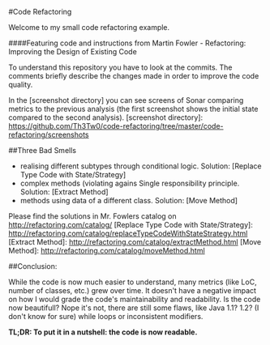 #Code Refactoring

Welcome to my small code refactoring example.

####Featuring code and instructions from Martin Fowler - Refactoring: Improving the Design of Existing Code

To understand this repository you have to look at the commits. The comments briefly describe the changes made in order to improve the code quality.

In the [screenshot directory] you can see screens of Sonar comparing metrics to the previous analysis (the first screenshot shows the initial state compared to the second analysis).
[screenshot directory]: https://github.com/Th3Tw0/code-refactoring/tree/master/code-refactoring/screenshots

##Three Bad Smells
- realising different subtypes through conditional logic. Solution: [Replace Type Code with State/Strategy]
- complex methods (violating agains Single responsibility principle. Solution: [Extract Method]
- methods using data of a different class. Solution: [Move Method]

Please find the solutions in Mr. Fowlers catalog on http://refactoring.com/catalog/
[Replace Type Code with State/Strategy]: http://refactoring.com/catalog/replaceTypeCodeWithStateStrategy.html
[Extract Method]: http://refactoring.com/catalog/extractMethod.html
[Move Method]: http://refactoring.com/catalog/moveMethod.html

##Conclusion:

While the code is now much easier to understand, many metrics (like LoC, number of classes, etc.) grew over time. It doesn't have a negative impact on how I would grade the code's maintainability and readability.
Is the code now beautifull? Nope it's not, there are still some flaws, like Java 1.1? 1.2? (I don't know for sure) while loops or inconsistent modifiers.

<b>TL;DR: To put it in a nutshell: the code is now readable.</b>
